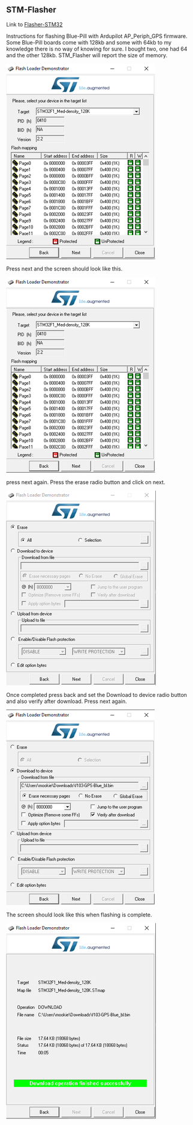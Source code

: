 

 ## STM-Flasher

 Link to [Flasher-STM32](https://www.st.com/en/development-tools/flasher-stm32.html)

 Instructions for flashing Blue-Pill with Ardupilot AP_Periph_GPS firmware.
 Some Blue-Pill boards come with 128kb  and some with 64kb to my knowledge there is no way of knowing for sure. I bought two, one had 64 and the other 128kb.
 STM_Flasher will report the size of memory.

![QNU](/Blue-Pill_STM32F103/Images/STM_Flasher/Flash_Loader_1.png)

Press next and the screen should look like this.

![QNU](/Blue-Pill_STM32F103/Images/STM_Flasher/Flash_Loader_1.png)

press next again. Press the erase radio button and click on next.

![QNU](/Blue-Pill_STM32F103/Images/STM_Flasher/Flash_Loader_2.png)

 Once completed press back and set the Download to device radio button and also verify after download. Press next again.

![QNU](/Blue-Pill_STM32F103/Images/STM_Flasher/Flash_Loader_3.png)

The screen should look like this when flashing is complete.

![QNU](/Blue-Pill_STM32F103/Images/STM_Flasher/Flash_Loader_4.png)
